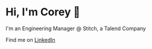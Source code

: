 # Hi, I'm Corey 👋

I'm an Engineering Manager @ Stitch, a Talend Company

Find me on <a href="linkedin.coreyruderman.com">LinkedIn</a>
